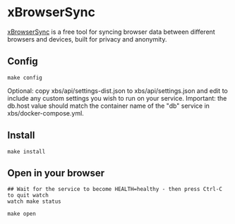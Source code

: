 # xBrowserSync

[xBrowserSync](http://www.xbrowsersync.org) is a free tool for syncing
browser data between different browsers and devices, built for privacy
and anonymity.

## Config

```
make config
```

Optional: copy xbs/api/settings-dist.json to xbs/api/settings.json and edit to
include any custom settings you wish to run on your service. Important:
the db.host value should match the container name of the "db" service in
xbs/docker-compose.yml.

## Install

```
make install
```


## Open in your browser

```
## Wait for the service to become HEALTH=healthy - then press Ctrl-C to quit watch
watch make status
```

```
make open
```
